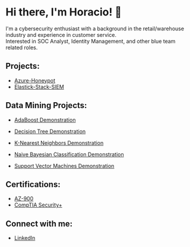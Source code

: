 <h1>Hi there, I'm Horacio! 👋 </h1>
I'm a cybersecurity enthusiast with a background in the retail/warehouse industry and experience in customer service.</br>
Interested in SOC Analyst, Identity Management, and other blue team related roles. 
<h2>Projects:</h2>

- [Azure-Honeypot](https://github.com/horeacio/Azure-Honeypot)
- [Elastick-Stack-SIEM](https://github.com/horeacio/Elastic-Stack-SIEM)
  
<h2>Data Mining Projects:</h2>

- [AdaBoost Demonstration](https://github.com/horeacio/AdaBoost)

- [Decision Tree Demonstration](https://github.com/horeacio/Decision-Tree)

- [K-Nearest Neighbors Demonstration](https://github.com/horeacio/K-Nearest-Neighbors)

- [Naive Bayesian Classification Demonstration](https://github.com/horeacio/Naive-Bayesian-Classification)

- [Support Vector Machines Demonstration](https://github.com/horeacio/Support-Vector-Machines)

<h2>Certifications:</h2>

- [AZ-900](https://learn.microsoft.com/api/credentials/share/en-us/HoracioFlores-7110/7F3D4FA4866F267?sharingId=4CF89229D957894E)
- [CompTIA Security+](https://www.credly.com/badges/a22c9e39-7c6f-4118-b8b0-21467946bf37/public_url)

<h2>Connect with me:</h2>

- [LinkedIn](www.linkedin.com/in/horacio-flores-19599121b)
<!--
**horeacio/horeacio** is a ✨ _special_ ✨ repository because its `README.md` (this file) appears on your GitHub profile.

Here are some ideas to get you started:

- 🔭 I’m currently working on ...
- 🌱 I’m currently learning ...
- 👯 I’m looking to collaborate on ...
- 🤔 I’m looking for help with ...
- 💬 Ask me about ...
- 📫 How to reach me: ...
- 😄 Pronouns: ...
- ⚡ Fun fact: ...
-->

